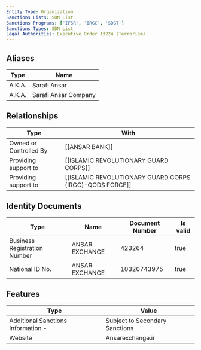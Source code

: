 ```yaml
---
Entity Type: Organization
Sanctions Lists: SDN List
Sanctions Programs: ['IFSR', 'IRGC', 'SDGT']
Sanctions Types: SDN List
Legal Authorities: Executive Order 13224 (Terrorism)
---
```


## Aliases
| Type  | Name      | 
|-------|-----------|
| A.K.A. | Sarafi Ansar |
| A.K.A. | Sarafi Ansar Company |

## Relationships
| Type  | With      | 
|-------|-----------|
| Owned or Controlled By | [[ANSAR BANK]] |
| Providing support to | [[ISLAMIC REVOLUTIONARY GUARD CORPS]] |
| Providing support to | [[ISLAMIC REVOLUTIONARY GUARD CORPS (IRGC)-QODS FORCE]] |

## Identity Documents
| Type  | Name      | Document Number | Is valid |
|-------|-----------|-----------------|----------|
| Business Registration Number | ANSAR EXCHANGE | 423264 | true |
| National ID No. | ANSAR EXCHANGE | 10320743975 | true |

## Features
| Type  | Value      |
|-------|------------|
| Additional Sanctions Information - | Subject to Secondary Sanctions |
| Website | Ansarexchange.ir |

